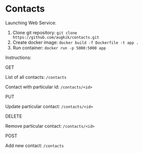 # Contacts

Launching Web Service:

1. Clone git repository:
```git clone https://github.com/augkik/contacts.git```
2. Create docker image:
```docker build -f Dockerfile -t app .```
3. Run container:
```docker run -p 5000:5000 app```

Instructions:

GET 

List of all contacts:
```/contacts```

Contact with particular id:
```/contacts/<id>```

PUT

Update particular contact: ```/contacts/<id>```

DELETE

Remove particular contact: ```/contacts/<id>```

POST

Add new contact: ```/contacts```
